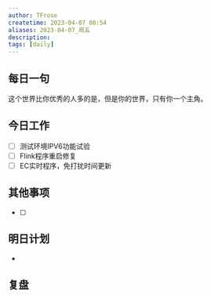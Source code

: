 ```yaml
---
author: TFrose
createtime: 2023-04-07 08:54
aliases: 2023-04-07_周五
description:
tags: [daily]
---
```


## 每日一句
这个世界比你优秀的人多的是，但是你的世界，只有你一个主角。

## 今日工作
- [ ] 测试环境IPV6功能试验
- [ ] Flink程序重启修复
- [ ] EC实时程序，免打扰时间更新

## 其他事项
- [ ] 

## 明日计划
- 

## 复盘

